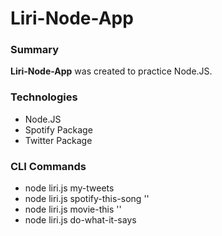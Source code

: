 Liri-Node-App
===============

### Summary
**Liri-Node-App** was created to practice Node.JS.

### Technologies
- Node.JS
- Spotify Package
- Twitter Package

### CLI Commands
- node liri.js my-tweets
- node liri.js spotify-this-song '<song name here>'
- node liri.js movie-this '<movie name here>'
- node liri.js do-what-it-says